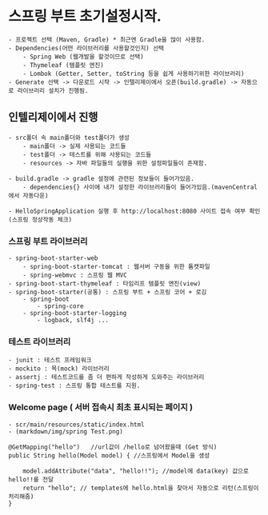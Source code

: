 # 스프링 부트 초기설정시작.

    - 프로젝트 선택 (Maven, Gradle) * 최근엔 Gradle을 많이 사용함.
    - Dependencies(어떤 라이브러리를 사용할것인지) 선택
        - Spring Web (웹개발을 할것이므로 선택)
        - Thymeleaf (템플릿 엔진)
        - Lombok (Getter, Setter, toString 등을 쉽게 사용하기위한 라이브러리)
    - Generate 선택 -> 다운로드 시작 -> 인텔리제이에서 오픈(build.gradle) -> 자동으로 라이브러리 설치가 진행됨.

## 인텔리제이에서 진행

    - src폴더 속 main폴더와 test폴더가 생성
        - main폴더 -> 실제 사용되는 코드들
        - test폴더 -> 테스트를 위해 사용되는 코드들
        - resources -> 자바 파일들의 실행을 위한 설정파일들이 존재함.

    - build.gradle -> gradle 설정에 관련된 정보들이 들어가있음.
        - dependencies{} 사이에 내가 설정한 라이브러리들이 들어가있음.(mavenCentral에서 자동다운)

    - HelloSpringApplication 실행 후 http://localhost:8080 사이트 접속 여부 확인(스프링 정상작동 체크)

### 스프링 부트 라이브러리

    - spring-boot-starter-web
        - spring-boot-starter-tomcat : 웹서버 구동을 위한 톰캣파일
        - spring-webmvc : 스프링 웹 MVC
    - spring-boot-start-thymeleaf : 타임리프 템플릿 엔진(view)
    - spring-boot-starter(공통) : 스프링 부트 + 스프링 코어 + 로깅
        - spring-boot
            - spring-core
        - spring-boot-starter-logging
            - logback, slf4j ...

### 테스트 라이브러리

    - junit : 테스트 프레임워크
    - mockito : 목(mock) 라이브러리
    - assertj : 테스트코드를 좀 더 편하게 작성하게 도와주는 라이브러리
    - spring-test : 스프링 통합 테스트를 지원.

### Welcome page ( 서버 접속시 최초 표시되는 페이지 )

    - scr/main/resources/static/index.html
    - (markdown/img/spring Test.png)

```
@GetMapping("hello")   //url값이 /hello로 넘어왔을때 (Get 방식)
public String hello(Model model) { //스프링에서 Model을 생성

    model.addAttribute("data", "hello!!"); //model에 data(key) 값으로 hello!!를 전달
    return "hello"; // templates에 hello.html을 찾아서 자동으로 리턴(스프링이 처리해줌)
}
```
